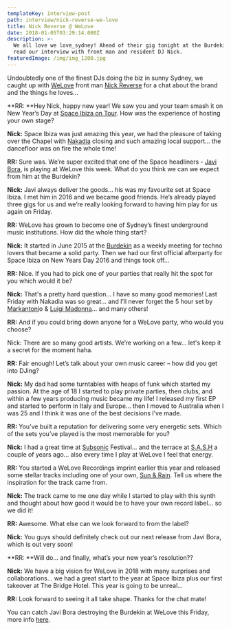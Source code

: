 ```yaml
---
templateKey: interview-post
path: interview/nick-reverse-we-love
title: Nick Reverse @ WeLove
date: 2018-01-05T03:29:14.000Z
description: >-
  We all love we love_sydney! Ahead of their gig tonight at the Burdekin hotel
  read our interview with front man and resident DJ Nick.
featuredImage: /img/img_1200.jpg
---
```

Undoubtedly one of the finest DJs doing the biz in sunny Sydney, we caught up with [WeLove](https://www.facebook.com/welovesydneyunderground/) front man [Nick Reverse](https://www.facebook.com/nickreverse/) for a chat about the brand and the things he loves...

**RR: **Hey Nick, happy new year! We saw you and your team smash it on New Year’s Day at [Space Ibiza on Tour](https://www.facebook.com/events/163826680868206/). How was the experience of hosting your own stage?

**Nick:** Space Ibiza was just amazing this year, we had the pleasure of taking over the Chapel with [Nakadia](https://www.facebook.com/djnakadia/) closing and such amazing local support... the dancefloor was on fire the whole time!

**RR:** Sure was. We’re super excited that one of the Space headliners - [Javi Bora](https://www.facebook.com/javiboramusic/), is playing at WeLove this week. What do you think we can we expect from him at the Burdekin? 

**Nick:** Javi always deliver the goods... his was my favourite set at Space Ibiza. I met him in 2016 and we became good friends. He’s already played three gigs for us and we’re really looking forward to having him play for us again on Friday.

**RR:** WeLove has grown to become one of Sydney’s finest underground music institutions. How did the whole thing start?

**Nick:** It started in June 2015 at the [Burdekin](https://www.facebook.com/BurdekinHotel/) as a weekly meeting for techno lovers that became a solid party. Then we had our first official afterparty for Space Ibiza on New Years Day 2016 and things took off…

**RR:** Nice. If you had to pick one of your parties that really hit the spot for you which would it be?

**Nick:**  That's a pretty hard question... I have so many good memories! Last Friday with Nakadia was so great… and I’ll never forget the 5 hour set by [Markantoni](https://www.facebook.com/djmarkantonio/)o & [Luigi Madonna](https://www.facebook.com/LuigiMadonnaBeat/)… and many others!

**RR:** And if you could bring down anyone for a WeLove party, who would you choose?

Nick: There are so many good artists. We’re working on a few… let's keep it a secret for the moment haha.

**RR:** Fair enough! Let’s talk about your own music career – how did you get into DJing? 

**Nick:** My dad had some turntables with heaps of funk which started my passion. At the age of 18 I started to play private parties, then clubs, and within a few years producing music became my life! I released my first EP and started to perform in Italy and Europe... then I moved to Australia when I was 25 and I think it was one of the best decisions I’ve made.

**RR:** You’ve built a reputation for delivering some very energetic sets. Which of the sets you’ve played is the most memorable for you?

**Nick:** I had a great time at [Subsonic](https://www.facebook.com/subsonicmusic/) Festival… and the terrace at [S.A.S.H](https://www.facebook.com/sashsundays/) a couple of years ago… also every time I play at WeLove I feel that energy.

**RR:** You started a WeLove Recordings imprint earlier this year and released some stellar tracks including one of your own, [Sun & Rain](https://l.facebook.com/l.php?u=https%3A%2F%2Fwww.beatport.com%2Frelease%2Fsun-and-rain%2F1971225&h=ATM-yj0WWnDsT7uAXRmzkeLF9kZt4w3BqP_7-O6_3QkyTbC7GPbi6722MJQLhK8agOr-0O-FceeopDTpjaVUJ40sH3gG0FkR9up9G5Xed5DForMyWBenqbkF). Tell us where the inspiration for the track came from.

**Nick:** The track came to me one day while I started to play with this synth and thought about how good it would be to have your own record label… so we did it!

**RR:** Awesome. What else can we look forward to from the label?

**Nick:** You guys should definitely check out our next release from Javi Bora, which is out very soon!

**RR: **Will do… and finally, what’s your new year’s resolution??

**Nick:** We have a big vision for WeLove in 2018 with many surprises and collaborations… we had a great start to the year at Space Ibiza plus our first takeover at The Bridge Hotel. This year is going to be unreal…

**RR:** Look forward to seeing it all take shape. Thanks for the chat mate!

You can catch Javi Bora destroying the Burdekin at WeLove this Friday, more info [here](https://www.facebook.com/events/379405932506439/).
